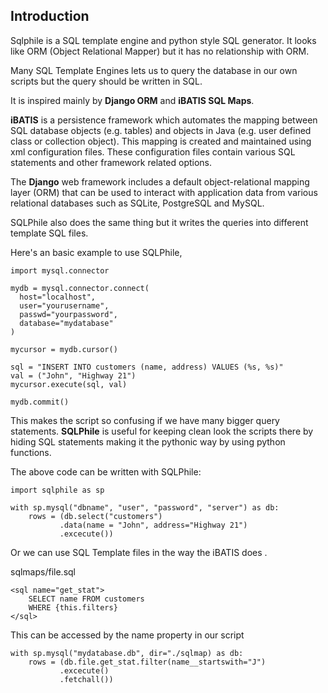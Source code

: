 ## Introduction

Sqlphile is a SQL template engine and python style SQL generator. It looks like ORM (Object Relational Mapper) but it has no relationship with ORM. 

Many SQL Template Engines lets us to query the database in our own scripts but the query should be written in SQL. 

It is inspired mainly by <b>Django ORM</b> and <b>iBATIS SQL Maps</b>.

<b>iBATIS</b> is a persistence framework which automates the mapping between SQL database objects (e.g. tables) and objects in Java (e.g. user defined class or collection object). This mapping is created and maintained using xml configuration files. These configuration files contain various SQL statements and other framework related options. 

The <b>Django</b> web framework includes a default object-relational mapping layer (ORM) that can be used to interact with application data from various relational databases such as SQLite, PostgreSQL and MySQL.

SQLPhile also does the same thing but it writes the queries into different template SQL files.

Here's an basic example to use SQLPhile, 
 
~~~~
import mysql.connector

mydb = mysql.connector.connect(
  host="localhost",
  user="yourusername",
  passwd="yourpassword",
  database="mydatabase"
)

mycursor = mydb.cursor()

sql = "INSERT INTO customers (name, address) VALUES (%s, %s)"
val = ("John", "Highway 21")
mycursor.execute(sql, val)

mydb.commit()
~~~~

This makes the script so confusing if we have many bigger query statements. <b>SQLPhile</b> is useful for keeping clean look the scripts there by hiding SQL statements making it the pythonic way by using python functions.  

The above code can be written with SQLPhile:
~~~~
import sqlphile as sp

with sp.mysql("dbname", "user", "password", "server") as db:
    rows = (db.select("customers")
           .data(name = "John", address="Highway 21")
           .excecute())
~~~~

Or we can use SQL Template files in the way the iBATIS does .

sqlmaps/file.sql

~~~~
<sql name="get_stat">
    SELECT name FROM customers 
    WHERE {this.filters}
</sql>
~~~~

This can be accessed by the name property in our script 

~~~~
with sp.mysql("mydatabase.db", dir="./sqlmap) as db:
    rows = (db.file.get_stat.filter(name__startswith="J")
           .excecute()
           .fetchall())
~~~~



